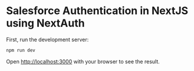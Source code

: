 # Salesforce Authentication in NextJS using NextAuth

First, run the development server:

```bash
npm run dev
```

Open [http://localhost:3000](http://localhost:3000) with your browser to see the result.
